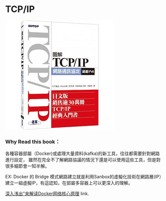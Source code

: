 # TCP/IP
![TCP/IP Book](/image/tcp_ip_book.jpeg)


### Why Read this book：
各種容器部屬（Docker)或處理大量資料(kafka)的新工具，往往都需要針對網路進行設定，
雖然在完全不了解網路協議的情況下還是可以使用這些工具，但是對很多細節會一知半解。

EX: 
Docker 的 Bridge 模式網路建立就是利用Sanbox的虛擬化技術在網路層(IP）建立一組虛擬IP，有這認知，在部屬多容器上可以更深入的理解。

[深入浅出”来解读Docker网络核心原理](http://blog.51cto.com/ganbing/2087598) link.

